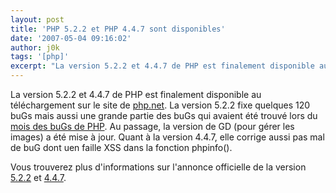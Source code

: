 ```yaml
---
layout: post
title: 'PHP 5.2.2 et PHP 4.4.7 sont disponibles'
date: '2007-05-04 09:16:02'
author: j0k
tags: '[php]'
excerpt: "La version 5.2.2 et 4.4.7 de PHP est finalement disponible au téléchargement sur le site de [php.net](http://www.php.net/downloads.php).     \nLa version 5.2.2 fixe quelques 120 buGs mais aussi une grande partie des buGs qui avaient été trouvé lors du [mois des buGs de PHP](http://www.php-security.org/). Au passage, la version de GD (pour gérer les      …"
---
```


La version 5.2.2 et 4.4.7 de PHP est finalement disponible au téléchargement sur le site de [php.net](http://www.php.net/downloads.php).
La version 5.2.2 fixe quelques 120 buGs mais aussi une grande partie des buGs qui avaient été trouvé lors du [mois des buGs de PHP](http://www.php-security.org/). Au passage, la version de GD (pour gérer les images) a été mise à jour.   Quant à la version 4.4.7, elle corrige aussi pas mal de buG dont uen faille XSS dans la fonction phpinfo().

Vous trouverez plus d'informations sur l'annonce officielle de la version [5.2.2](http://www.php.net/releases/5_2_2.php) et [4.4.7](http://www.php.net/releases/4_4_7.php).
